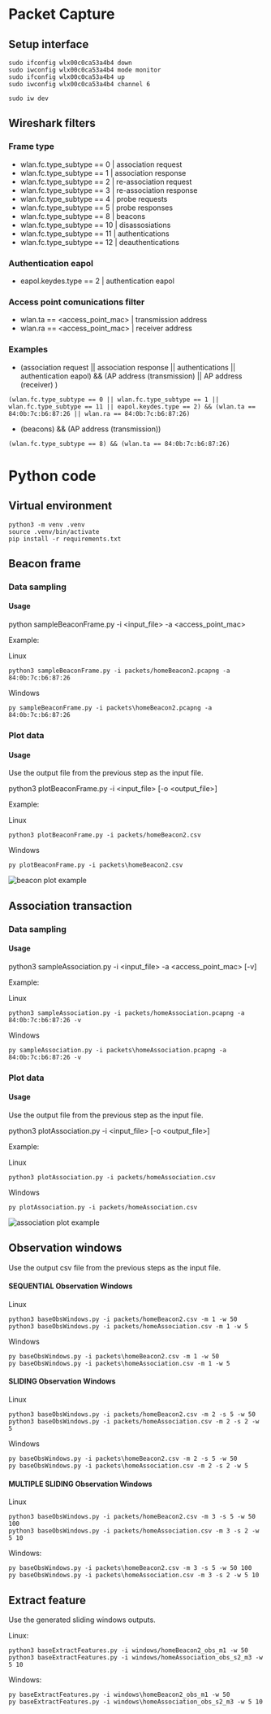 # Packet Capture

## Setup interface

```console
sudo ifconfig wlx00c0ca53a4b4 down
sudo iwconfig wlx00c0ca53a4b4 mode monitor
sudo ifconfig wlx00c0ca53a4b4 up
sudo iwconfig wlx00c0ca53a4b4 channel 6

sudo iw dev
```
## Wireshark filters

### Frame type

- wlan.fc.type_subtype == 0	    | association request
- wlan.fc.type_subtype == 1	    | association response
- wlan.fc.type_subtype == 2	    | re-association request
- wlan.fc.type_subtype == 3	    | re-association response
- wlan.fc.type_subtype == 4	    | probe requests
- wlan.fc.type_subtype == 5	    | probe responses
- wlan.fc.type_subtype == 8	    | beacons
- wlan.fc.type_subtype == 10	| disassosiations
- wlan.fc.type_subtype == 11	| authentications
- wlan.fc.type_subtype == 12	| deauthentications

### Authentication eapol
- eapol.keydes.type == 2		| authentication eapol 

### Access point comunications filter
- wlan.ta == <access_point_mac>    | transmission address
- wlan.ra == <access_point_mac>   | receiver address


### Examples

- (association request || association response || authentications || authentication eapol) && (AP address (transmission) || AP address (receiver) )

```console
(wlan.fc.type_subtype == 0 || wlan.fc.type_subtype == 1 || wlan.fc.type_subtype == 11 || eapol.keydes.type == 2) && (wlan.ta == 84:0b:7c:b6:87:26 || wlan.ra == 84:0b:7c:b6:87:26)
```

- (beacons) && (AP address (transmission))

```console
(wlan.fc.type_subtype == 8) && (wlan.ta == 84:0b:7c:b6:87:26)
```

# Python code

## Virtual environment

```console
python3 -m venv .venv
source .venv/bin/activate
pip install -r requirements.txt
```

## Beacon frame

### Data sampling
#### Usage

python sampleBeaconFrame.py -i <input_file> -a <access_point_mac>

Example:

Linux
```console
python3 sampleBeaconFrame.py -i packets/homeBeacon2.pcapng -a 84:0b:7c:b6:87:26
```

Windows
```console
py sampleBeaconFrame.py -i packets\homeBeacon2.pcapng -a 84:0b:7c:b6:87:26
```
### Plot data

#### Usage

Use the output file from the previous step as the input file.

python3 plotBeaconFrame.py -i <input_file> [-o <output_file>]

Example:

Linux
```console
python3 plotBeaconFrame.py -i packets/homeBeacon2.csv
```

Windows
```console
py plotBeaconFrame.py -i packets\homeBeacon2.csv
```

![beacon plot example](images/beaconPlot.png)
## Association transaction
### Data sampling
#### Usage

python3 sampleAssociation.py -i <input_file> -a <access_point_mac> [-v]

Example:

Linux
```console
python3 sampleAssociation.py -i packets/homeAssociation.pcapng -a 84:0b:7c:b6:87:26 -v 
```

Windows
```console
py sampleAssociation.py -i packets\homeAssociation.pcapng -a 84:0b:7c:b6:87:26 -v 
```
### Plot data

#### Usage

Use the output file from the previous step as the input file.

python3 plotAssociation.py -i <input_file> [-o <output_file>]

Example:

Linux
```console
python3 plotAssociation.py -i packets/homeAssociation.csv
```

Windows
```console
py plotAssociation.py -i packets/homeAssociation.csv
```

![association plot example](images/homeAssociation.png)


## Observation windows

Use the output csv file from the previous steps as the input file.


#### SEQUENTIAL Observation Windows

Linux
```console
python3 baseObsWindows.py -i packets/homeBeacon2.csv -m 1 -w 50
python3 baseObsWindows.py -i packets/homeAssociation.csv -m 1 -w 5
```

Windows
```console
py baseObsWindows.py -i packets\homeBeacon2.csv -m 1 -w 50
py baseObsWindows.py -i packets\homeAssociation.csv -m 1 -w 5
```

#### SLIDING Observation Windows

Linux
```console
python3 baseObsWindows.py -i packets/homeBeacon2.csv -m 2 -s 5 -w 50
python3 baseObsWindows.py -i packets/homeAssociation.csv -m 2 -s 2 -w 5
```

Windows
```console
py baseObsWindows.py -i packets\homeBeacon2.csv -m 2 -s 5 -w 50
py baseObsWindows.py -i packets\homeAssociation.csv -m 2 -s 2 -w 5
```
#### MULTIPLE SLIDING Observation Windows

Linux
```console
python3 baseObsWindows.py -i packets/homeBeacon2.csv -m 3 -s 5 -w 50 100
python3 baseObsWindows.py -i packets/homeAssociation.csv -m 3 -s 2 -w 5 10
```

Windows:
```console
py baseObsWindows.py -i packets\homeBeacon2.csv -m 3 -s 5 -w 50 100
py baseObsWindows.py -i packets\homeAssociation.csv -m 3 -s 2 -w 5 10
```
## Extract feature

Use the generated sliding windows outputs.

Linux:
```
python3 baseExtractFeatures.py -i windows/homeBeacon2_obs_m1 -w 50
python3 baseExtractFeatures.py -i windows/homeAssociation_obs_s2_m3 -w 5 10
```

Windows:
```
py baseExtractFeatures.py -i windows\homeBeacon2_obs_m1 -w 50
py baseExtractFeatures.py -i windows\homeAssociation_obs_s2_m3 -w 5 10
```